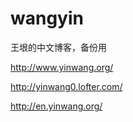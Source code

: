 wangyin
=======

王垠的中文博客，备份用

http://www.yinwang.org/

http://yinwang0.lofter.com/

http://en.yinwang.org/
